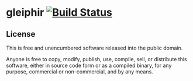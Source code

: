 # gleiphir [![Build Status](https://travis-ci.com/iovxw/gleiphir.svg?branch=master)](https://travis-ci.com/iovxw/gleiphir)

## License

This is free and unencumbered software released into the public domain.

Anyone is free to copy, modify, publish, use, compile, sell, or distribute this software, either in source code form or as a compiled binary, for any purpose, commercial or non-commercial, and by any means.
